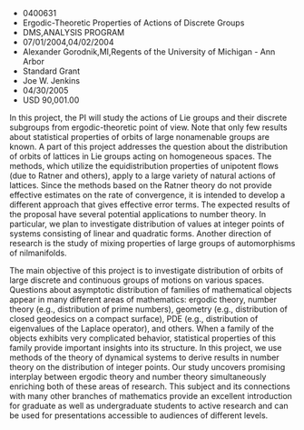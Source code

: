 
* 0400631
* Ergodic-Theoretic Properties of Actions of Discrete Groups
* DMS,ANALYSIS PROGRAM
* 07/01/2004,04/02/2004
* Alexander Gorodnik,MI,Regents of the University of Michigan - Ann Arbor
* Standard Grant
* Joe W. Jenkins
* 04/30/2005
* USD 90,001.00

In this project, the PI will study the actions of Lie groups and their discrete
subgroups from ergodic-theoretic point of view. Note that only few results about
statistical properties of orbits of large nonamenable groups are known. A part
of this project addresses the question about the distribution of orbits of
lattices in Lie groups acting on homogeneous spaces. The methods, which utilize
the equidistribution properties of unipotent flows (due to Ratner and others),
apply to a large variety of natural actions of lattices. Since the methods based
on the Ratner theory do not provide effective estimates on the rate of
convergence, it is intended to develop a different approach that gives effective
error terms. The expected results of the proposal have several potential
applications to number theory. In particular, we plan to investigate
distribution of values at integer points of systems consisting of linear and
quadratic forms. Another direction of research is the study of mixing properties
of large groups of automorphisms of nilmanifolds.

The main objective of this project is to investigate distribution of orbits of
large discrete and continuous groups of motions on various spaces. Questions
about asymptotic distribution of families of mathematical objects appear in many
different areas of mathematics: ergodic theory, number theory (e.g.,
distribution of prime numbers), geometry (e.g., distribution of closed geodesics
on a compact surface), PDE (e.g., distribution of eigenvalues of the Laplace
operator), and others. When a family of the objects exhibits very complicated
behavior, statistical properties of this family provide important insights into
its structure. In this project, we use methods of the theory of dynamical
systems to derive results in number theory on the distribution of integer
points. Our study uncovers promising interplay between ergodic theory and number
theory simultaneously enriching both of these areas of research. This subject
and its connections with many other branches of mathematics provide an excellent
introduction for graduate as well as undergraduate students to active research
and can be used for presentations accessible to audiences of different levels.
